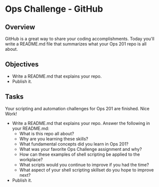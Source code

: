 # Ops Challenge - GitHub

## Overview

GitHub is a great way to share your coding accomplishments. Today you'll write a README.md file that summarizes what your Ops 201 repo is all about.

## Objectives

- Write a README.md that explains your repo.
- Publish it.

## Tasks

Your scripting and automation challenges for Ops 201 are finished. Nice Work!

- Write a README.md that explains your repo. Answer the following in your README.md:
  - What is this repo all about?
  - Why are you learning these skills?
  - What fundamental concepts did you learn in Ops 201?
  - What was your favorite Ops Challenge assignment and why?
  - How can these examples of shell scripting be applied to the workplace?
  - What scripts would you continue to improve if you had the time?
  - What aspect of your shell scripting skillset do you hope to improve next?
- Publish it.
